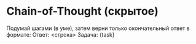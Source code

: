 # Chain-of-Thought (скрытое)
Подумай шагами (в уме), затем верни только окончательный ответ в формате:
Ответ: <строка>
Задача: {task}
